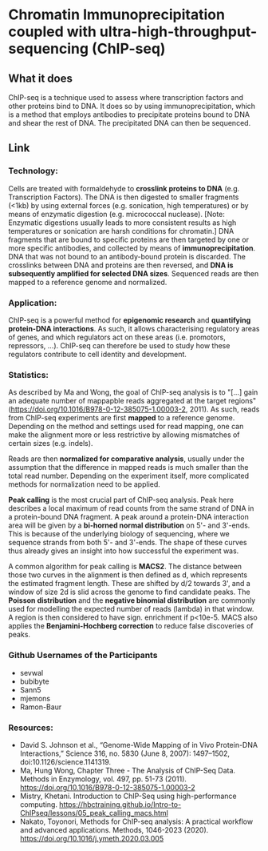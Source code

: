 # Chromatin Immunoprecipitation coupled with ultra-high-throughput-sequencing (ChIP-seq)

## What it does
ChIP-seq is a technique used to assess where transcription factors and other proteins bind to DNA. It does so by using immunoprecipitation, which is a method that employs antibodies to precipitate proteins bound to DNA and shear the rest of DNA. The precipitated DNA can then be sequenced.

## Link
### Technology: 
Cells are treated with formaldehyde to __crosslink proteins to DNA__ (e.g. Transcription Factors). The DNA is then digested to smaller fragments (<1kb) by using external forces (e.g. sonication, high temperatures) or by means of enzymatic digestion (e.g. micrococcal nuclease). [Note: Enzymatic digestions usually leads to more consistent results as high temperatures or sonication are harsh conditions for chromatin.] 
DNA fragments that are bound to specific proteins are then targeted by one or more specific antibodies, and collected by means of __immunoprecipitation__.  DNA that was not bound to an antibody-bound protein is discarded. The crosslinks between DNA and proteins are then reversed, and __DNA is subsequently amplified for selected DNA sizes__. Sequenced reads are then mapped to a reference genome and normalized.

### Application:
ChIP-seq is a powerful method for __epigenomic research__ and __quantifying protein-DNA interactions__. As such, it allows characterising regulatory areas of genes, and which regulators act on these areas (i.e. promotors, repressors, ...). ChIP-seq can therefore be used to study how these regulators contribute to cell identity and development.

### Statistics:
As described by Ma and Wong, the goal of ChIP-seq analysis is to "[...] gain an adequate number of mappapble reads aggregated at the target regions" (https://doi.org/10.1016/B978-0-12-385075-1.00003-2, 2011). As such, reads from ChIP-seq experiments are first __mapped__ to a reference genome. Depending on the method and settings used for read mapping, one can make the alignment more or less restrictive by allowing mismatches of certain sizes (e.g. indels). 

 Reads are then __normalized for comparative analysis__, usually under the assumption that the difference in mapped reads is much smaller than the total read number. Depending on the experiment itself, more complicated methods for normalization need to be applied.

__Peak calling__ is the most crucial part of ChIP-seq analysis. Peak here describes a local maximum of read counts from the same strand of DNA in a protein-bound DNA fragment. A peak around a protein-DNA interaction area will be given by a __bi-horned normal distribution__ on 5'- and 3'-ends. This is because of the underlying biology of sequencing, where we sequence strands from both 5'- and 3'-ends. The shape of these curves thus already gives an insight into how successful the experiment was. 

A common algorithm for peak calling is __MACS2__. The distance between those two curves in the alignment is then defined as d, which represents the estimated fragment length. These are shifted by d/2 towards 3', and a window of size 2d is slid across the genome to find candidate peaks. The __Poisson distribution__ and the __negative binomial distribution__ are commonly used for modelling the expected number of reads (lambda) in that window. A region is then considered to have sign. enrichment if p<10e-5. MACS also applies the __Benjamini-Hochberg correction__ to reduce false discoveries of peaks.


### Github Usernames of the Participants
 * sevwal
 * bubibyte
 * Sann5
 * mjemons
 * Ramon-Baur

### Resources:
- David S. Johnson et al., “Genome-Wide Mapping of in Vivo Protein-DNA Interactions,” Science 316, no. 5830 (June 8, 2007): 1497–1502, doi:10.1126/science.1141319.
- Ma, Hung Wong, Chapter Three - The Analysis of ChIP-Seq Data. Methods in Enzymology, vol. 497, pp. 51-73 (2011). https://doi.org/10.1016/B978-0-12-385075-1.00003-2
- Mistry, Khetani. Introduction to ChIP-Seq using high-performance computing. https://hbctraining.github.io/Intro-to-ChIPseq/lessons/05_peak_calling_macs.html
- Nakato, Toyonori, Methods for ChIP-seq analysis: A practical workflow and advanced applications. Methods, 1046-2023 (2020). https://doi.org/10.1016/j.ymeth.2020.03.005
